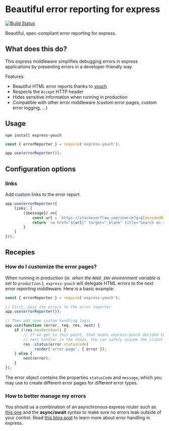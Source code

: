# Beautiful error reporting for express

[![Build Status](https://travis-ci.org/hmil/express-youch.svg?branch=master)](https://travis-ci.org/hmil/express-youch)

Beautiful, spec-compliant error reporting for express.

## What does this do?

This express middleware simplifies debugging errors in express applications by presenting errors in a developer-friendly way.

Features:
- Beautiful HTML error reports thanks to [youch](https://github.com/poppinss/youch)
- Respects the `Accept` HTTP header
- Hides sensitive information when running in production
- Compatible with other error middleware (custom error pages, custom error logging, ...)

## Usage

```
npm install express-youch
```

```js
const { errorReporter } = require('express-youch');

app.use(errorReporter());
```

## Configuration options

### links

Add custom links to the error report.

```ts
app.use(errorReporter({
    links: [
        ({message}) =>{
            const url = `https://stackoverflow.com/search?q=${encodeURIComponent(`[adonis.js] ${message}`)}`;
            return `<a href="${url}" target="_blank" title="Search on stackoverflow">Search stackoverflow</a>`;
        }
    ]
}));
```

## Recepies

### How do I customize the error pages?

When running in production (_ie. when the `NODE_ENV` environment variable is set to `production`._), `express-youch` will delegate HTML errors to the next error reporting middleware. Here is a basic example:

```js
const { errorReporter } = require('express-youch');

// First, pass the errors to the error reporter
app.use(errorReporter());

// Then add some custom handling logic
app.use(function (error, req, res, next) {
    if (!res.headersSent) {
        // If we get to this point, that means express-youch decided to delegate response rendering to the 
        // next handler in the chain. You can safely assume the client wants an HTML response here.
        res .status(error.statusCode)
            .render('error-page', { error });
    } else {
        next(error);
    }
});
```

The error object contains the properties `statusCode` and `message`, which you may use to create different error pages for different error types.

### How to better manage my errors

You should us a combination of an asynchronous express router such as [this one](https://www.npmjs.com/package/express-async-router) and the **async/await** syntax to make sure no errors leak outside of your control. Read [this blog post](https://www.npmjs.com/package/express-async-router) to learn more about error handling in express.
